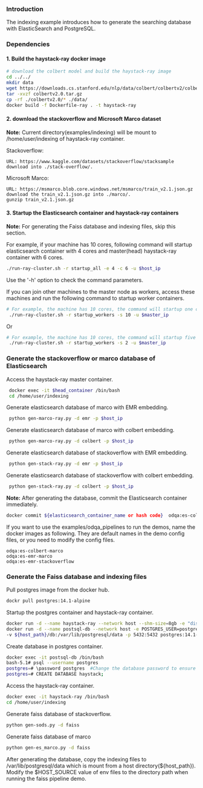 ### Introduction
The indexing example introduces how to generate the searching database with ElasticSearch and PostgreSQL.  

### Dependencies
#### 1. Build the haystack-ray docker image
```bash
# download the colbert model and build the haystack-ray image
cd ../../
mkdir data
wget https://downloads.cs.stanford.edu/nlp/data/colbert/colbertv2/colbertv2.0.tar.gz 
tar -xvzf colbertv2.0.tar.gz
cp -rf ./colbertv2.0/* ./data/
docker build -f Dockerfile-ray . -t haystack-ray
```
#### 2. download the stackoverflow and Microsoft Marco dataset
 **Note:** 
 Current directory(examples/indexing) will be mount to /home/user/indexing of haystack-ray container.
 
Stackoverflow:

    URL: https://www.kaggle.com/datasets/stackoverflow/stacksample
    download into ./stack-overflow/. 
Microsoft Marco:

    URL: https://msmarco.blob.core.windows.net/msmarco/train_v2.1.json.gz
    download the train_v2.1.json.gz into ./marco/.
    gunzip train_v2.1.json.gz

#### 3. Startup the Elasticsearch container and haystack-ray containers
 **Note:** 
 For generating the Faiss database and indexing files, skip this section.

For example, if your machine has 10 cores, following command will startup elasticsearch container with 4 cores and master(head) haystack-ray container with 6 cores.
 ```bash
 ./run-ray-cluster.sh -r startup_all -e 4 -c 6 -u $host_ip
```
Use the '-h' option to check the command parameters.

If you can join other machines to the master node as workers, access these machines and run the following command to startup worker containers.
```bash
# For example, the machine has 10 cores, the command will startup one container. It is recommanded to only use one container with all cores. 
 ./run-ray-cluster.sh -r startup_workers -s 10 -u $master_ip
```
Or
```bash
# For example, the machine has 10 cores, the command will startup five containers.
 ./run-ray-cluster.sh -r startup_workers -s 2 -u $master_ip
```
### Generate the stackoverflow or marco database of Elasticsearch
Access the haystack-ray master container.
```bash
 docker exec -it $head_container /bin/bash
 cd /home/user/indexing
```
Generate elasticsearch database of marco with EMR embedding.
```bash
 python gen-marco-ray.py -d emr -p $host_ip
```
Generate elasticsearch database of marco with colbert embedding.
```bash
 python gen-marco-ray.py -d colbert -p $host_ip
```
Generate elasticsearch database of stackoverflow with EMR embedding.
```bash
 python gen-stack-ray.py -d emr -p $host_ip
```

Generate elasticsearch database of stackoverflow with colbert embedding.
```bash
 python gen-stack-ray.py -d colbert -p $host_ip
```

 **Note:**
 After generating the database, commit the Elasticsearch container immediately.

```bash
docker commit ${elasticsearch_container_name or hash code}  odqa:es-colbert-marco
```  
If you want to use the examples/odqa_pipelines to run the demos, name the docker images as following. They are default names in the demo config files, or you need to modify the config files.


    odqa:es-colbert-marco
    odqa:es-emr-marco
    odqa:es-emr-stackoverflow

### Generate the Faiss database and indexing files
Pull postgres image from the docker hub.
```bash
dockr pull postgres:14.1-alpine
```

Startup the postgres container and haystack-ray container.
```bash
docker run -d --name haystack-ray --network host --shm-size=8gb -e "discovery.type=single-node" haystack-ray:latest
docker run -d --name postsql-db --network host -e POSTGRES_USER=postgres -e POSTGRES_PASSWORD=postgres \
-v ${host_path}/db:/var/lib/postgresql/data -p 5432:5432 postgres:14.1-alpine
```

Create database in postgres container.
```bash
docker exec -it postsql-db /bin/bash
bash-5.1# psql --username postgres
postgres=# \password postgres  #Change the database password to ensure that it is consistent with the settings.(POSTGRES_PASSWORD=postgres)
postgres=# CREATE DATABASE haystack;
```

Access the haystack-ray container.
```bash
docker exec -it haystack-ray /bin/bash
cd /home/user/indexing
```

Generate faiss database of stackoverflow.
```bash
python gen-sods.py -d faiss
```

Generate faiss database of marco
```bash
python gen-es_marco.py -d faiss
```

After generating the database, copy the indexing files to /var/lib/postgresql/data which is mount from a host directory(${host_path}). Modify the $HOST_SOURCE value of env files to the directory path when running the faiss pipeline demo. 
